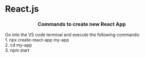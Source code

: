# React.js

<h3 align='center'>Commands to create new React App</h3>
Go into the VS code terminal and execute the following commands:<br>
1. npx create-react-app my-app
<br>
2. cd my-app
<br>
3. npm start
<br>

